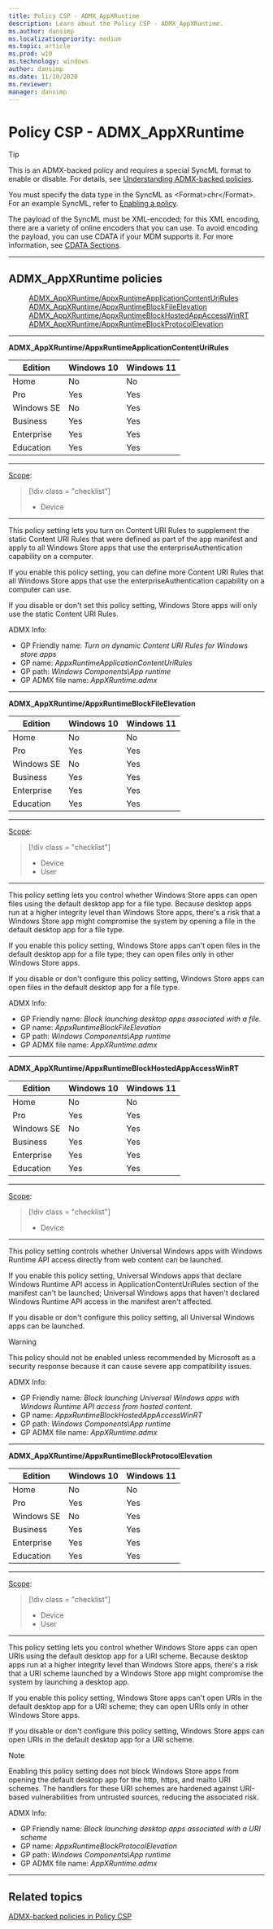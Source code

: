```yaml
---
title: Policy CSP - ADMX_AppXRuntime
description: Learn about the Policy CSP - ADMX_AppXRuntime.
ms.author: dansimp
ms.localizationpriority: medium
ms.topic: article
ms.prod: w10
ms.technology: windows
author: dansimp
ms.date: 11/10/2020
ms.reviewer: 
manager: dansimp
---
```


# Policy CSP - ADMX_AppXRuntime

> [!TIP]
> This is an ADMX-backed policy and requires a special SyncML format to enable or disable. For details, see [Understanding ADMX-backed policies](./understanding-admx-backed-policies.md).
> 
> You must specify the data type in the SyncML as &lt;Format&gt;chr&lt;/Format&gt;. For an example SyncML, refer to [Enabling a policy](./understanding-admx-backed-policies.md#enabling-a-policy).
> 
> The payload of the SyncML must be XML-encoded; for this XML encoding, there are a variety of online encoders that you can use. To avoid encoding the payload, you can use CDATA if your MDM supports it. For more information, see [CDATA Sections](http://www.w3.org/TR/REC-xml/#sec-cdata-sect).

<hr/>

<!--Policies-->
## ADMX_AppXRuntime policies  

<dl>
  <dd>
    <a href="#admx-appxruntime-appxruntimeapplicationcontenturirules">ADMX_AppXRuntime/AppxRuntimeApplicationContentUriRules</a>
  </dd>
  <dd>
    <a href="#admx-appxruntime-appxruntimeblockfileelevation">ADMX_AppXRuntime/AppxRuntimeBlockFileElevation</a>
  </dd>
  <dd>
    <a href="#admx-appxruntime-appxruntimeblockhostedappaccesswinrt">ADMX_AppXRuntime/AppxRuntimeBlockHostedAppAccessWinRT</a>
  </dd>
  <dd>
    <a href="#admx-appxruntime-appxruntimeblockprotocolelevation">ADMX_AppXRuntime/AppxRuntimeBlockProtocolElevation</a>
  </dd>
</dl>


<hr/>

<!--Policy-->
<a href="" id="admx-appxruntime-appxruntimeapplicationcontenturirules"></a>**ADMX_AppXRuntime/AppxRuntimeApplicationContentUriRules**  

<!--SupportedSKUs-->

|Edition|Windows 10|Windows 11|
|--- |--- |--- |
|Home|No|No|
|Pro|Yes|Yes|
|Windows SE|No|Yes|
|Business|Yes|Yes|
|Enterprise|Yes|Yes|
|Education|Yes|Yes|

<!--/SupportedSKUs-->
<hr/>

<!--Scope-->
[Scope](./policy-configuration-service-provider.md#policy-scope):

> [!div class = "checklist"]
> * Device

<hr/>

<!--/Scope-->
<!--Description-->
This policy setting lets you turn on Content URI Rules to supplement the static Content URI Rules that were defined as part of the app manifest and apply to all Windows Store apps that use the enterpriseAuthentication capability on a computer.

If you enable this policy setting, you can define more Content URI Rules that all Windows Store apps that use the enterpriseAuthentication capability on a computer can use.

If you disable or don't set this policy setting, Windows Store apps will only use the static Content URI Rules.

<!--/Description-->


<!--ADMXBacked-->
ADMX Info:  
-   GP Friendly name: *Turn on dynamic Content URI Rules for Windows store apps*
-   GP name: *AppxRuntimeApplicationContentUriRules*
-   GP path: *Windows Components\App runtime*
-   GP ADMX file name: *AppXRuntime.admx*

<!--/ADMXBacked-->
<!--/Policy-->
<hr/>

<!--Policy-->
<a href="" id="admx-appxruntime-appxruntimeblockfileelevation"></a>**ADMX_AppXRuntime/AppxRuntimeBlockFileElevation**  

<!--SupportedSKUs-->

|Edition|Windows 10|Windows 11|
|--- |--- |--- |
|Home|No|No|
|Pro|Yes|Yes|
|Windows SE|No|Yes|
|Business|Yes|Yes|
|Enterprise|Yes|Yes|
|Education|Yes|Yes|

<!--/SupportedSKUs-->
<hr/>

<!--Scope-->
[Scope](./policy-configuration-service-provider.md#policy-scope):

> [!div class = "checklist"]
> * Device
> * User

<hr/>

<!--/Scope-->
<!--Description-->
This policy setting lets you control whether Windows Store apps can open files using the default desktop app for a file type. Because desktop apps run at a higher integrity level than Windows Store apps, there's a risk that a Windows Store app might compromise the system by opening a file in the default desktop app for a file type.

If you enable this policy setting, Windows Store apps can't open files in the default desktop app for a file type; they can open files only in other Windows Store apps.

If you disable or don't configure this policy setting, Windows Store apps can open files in the default desktop app for a file type.

<!--/Description-->

<!--ADMXBacked-->
ADMX Info:  
-   GP Friendly name: *Block launching desktop apps associated with a file.*
-   GP name: *AppxRuntimeBlockFileElevation*
-   GP path: *Windows Components\App runtime*
-   GP ADMX file name: *AppXRuntime.admx*

<!--/ADMXBacked-->
<!--/Policy-->
<hr/>

<!--Policy-->
<a href="" id="admx-appxruntime-appxruntimeblockhostedappaccesswinrt"></a>**ADMX_AppXRuntime/AppxRuntimeBlockHostedAppAccessWinRT**  

<!--SupportedSKUs-->

|Edition|Windows 10|Windows 11|
|--- |--- |--- |
|Home|No|No|
|Pro|Yes|Yes|
|Windows SE|No|Yes|
|Business|Yes|Yes|
|Enterprise|Yes|Yes|
|Education|Yes|Yes|

<!--/SupportedSKUs-->
<hr/>

<!--Scope-->
[Scope](./policy-configuration-service-provider.md#policy-scope):

> [!div class = "checklist"]
> * Device

<hr/>

<!--/Scope-->
<!--Description-->
This policy setting controls whether Universal Windows apps with Windows Runtime API access directly from web content can be launched.

If you enable this policy setting, Universal Windows apps that declare Windows Runtime API access in ApplicationContentUriRules section of the manifest can't be launched; Universal Windows apps that haven't declared Windows Runtime API access in the manifest aren't affected.

If you disable or don't configure this policy setting, all Universal Windows apps can be launched.

> [!WARNING]
> This policy should not be enabled unless recommended by Microsoft as a security response because it can cause severe app compatibility issues.

<!--/Description-->

<!--ADMXBacked-->
ADMX Info:  
-   GP Friendly name: *Block launching Universal Windows apps with Windows Runtime API access from hosted content.*
-   GP name: *AppxRuntimeBlockHostedAppAccessWinRT*
-   GP path: *Windows Components\App runtime*
-   GP ADMX file name: *AppXRuntime.admx*

<!--/ADMXBacked-->
<!--/Policy-->
<hr/>

<!--Policy-->
<a href="" id="admx-appxruntime-appxruntimeblockprotocolelevation"></a>**ADMX_AppXRuntime/AppxRuntimeBlockProtocolElevation**  

<!--SupportedSKUs-->

|Edition|Windows 10|Windows 11|
|--- |--- |--- |
|Home|No|No|
|Pro|Yes|Yes|
|Windows SE|No|Yes|
|Business|Yes|Yes|
|Enterprise|Yes|Yes|
|Education|Yes|Yes|

<!--/SupportedSKUs-->
<hr/>

<!--Scope-->
[Scope](./policy-configuration-service-provider.md#policy-scope):

> [!div class = "checklist"]
> * Device
> * User

<hr/>

<!--/Scope-->
<!--Description-->
This policy setting lets you control whether Windows Store apps can open URIs using the default desktop app for a URI scheme. Because desktop apps run at a higher integrity level than Windows Store apps, there's a risk that a URI scheme launched by a Windows Store app might compromise the system by launching a desktop app.  

If you enable this policy setting, Windows Store apps can't open URIs in the default desktop app for a URI scheme; they can open URIs only in other Windows Store apps.

If you disable or don't configure this policy setting, Windows Store apps can open URIs in the default desktop app for a URI scheme.

> [!NOTE]
> Enabling this policy setting does not block Windows Store apps from opening the default desktop app for the http, https, and mailto URI schemes. The handlers for these URI schemes are hardened against URI-based vulnerabilities from untrusted sources, reducing the associated risk.

<!--/Description-->

<!--ADMXBacked-->
ADMX Info:  
-   GP Friendly name: *Block launching desktop apps associated with a URI scheme*
-   GP name: *AppxRuntimeBlockProtocolElevation*
-   GP path: *Windows Components\App runtime*
-   GP ADMX file name: *AppXRuntime.admx*

<!--/ADMXBacked-->
<!--/Policy-->
<hr/>


<!--/Policies-->

## Related topics

[ADMX-backed policies in Policy CSP](./policies-in-policy-csp-admx-backed.md)